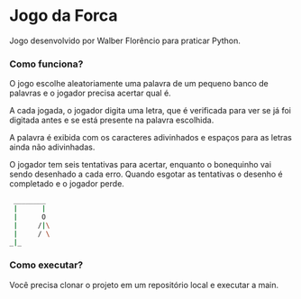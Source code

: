 # Jogo da Forca

Jogo desenvolvido por Walber Florêncio para praticar Python.

### Como funciona?

O jogo escolhe aleatoriamente uma palavra de um pequeno banco de palavras e o jogador precisa acertar qual é.

A cada jogada, o jogador digita uma letra, que é verificada para ver se já foi digitada antes e 
se está presente na palavra escolhida. 

A palavra é exibida com os caracteres adivinhados e espaços para as letras ainda não adivinhadas.

O jogador tem seis tentativas para acertar, enquanto o bonequinho vai sendo desenhado a cada erro. Quando esgotar as tentativas o desenho é completado e o 
jogador perde.

```bash
 ________
 |      |
 |      O
 |     /|\
 |     / \
_|_
```

### Como executar?

Você precisa clonar o projeto em um repositório local e executar a main.

